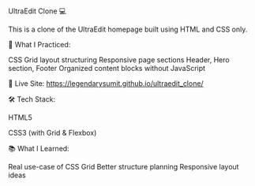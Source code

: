 UltraEdit Clone 💻

This is a clone of the UltraEdit homepage built using HTML and CSS only.

📌 What I Practiced:

CSS Grid layout structuring
Responsive page sections
Header, Hero section, Footer
Organized content blocks without JavaScript

🚀 Live Site: https://legendarysumit.github.io/ultraedit_clone/

🛠 Tech Stack:

HTML5

CSS3 (with Grid & Flexbox)

📚 What I Learned:

Real use-case of CSS Grid
Better structure planning
Responsive layout ideas
